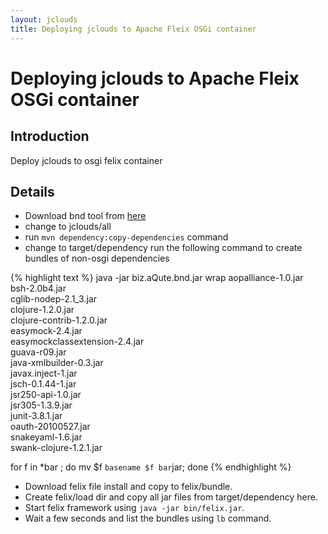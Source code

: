 ```yaml
---
layout: jclouds
title: Deploying jclouds to Apache Fleix OSGi container
---
```

# Deploying jclouds to Apache Fleix OSGi container

## Introduction

Deploy jclouds to osgi felix container


## Details 

* Download bnd tool from [here](http://www.aqute.biz/Bnd/Download)
* change to jclouds/all
*  run `mvn dependency:copy-dependencies` command
* change to target/dependency
 run the following command to create bundles of non-osgi dependencies

{% highlight text %}
java -jar biz.aQute.bnd.jar wrap aopalliance-1.0.jar \
bsh-2.0b4.jar \
cglib-nodep-2.1_3.jar \
clojure-1.2.0.jar \
clojure-contrib-1.2.0.jar \
easymock-2.4.jar \
easymockclassextension-2.4.jar \
guava-r09.jar \
java-xmlbuilder-0.3.jar \
javax.inject-1.jar \
jsch-0.1.44-1.jar \
jsr250-api-1.0.jar \
jsr305-1.3.9.jar \
junit-3.8.1.jar \
oauth-20100527.jar \
snakeyaml-1.6.jar \
swank-clojure-1.2.1.jar

for f in *bar ; do mv $f `basename $f bar`jar; done
{% endhighlight %}

* Download felix file install and copy to felix/bundle.
* Create felix/load dir and copy all jar files from target/dependency here.
* Start felix framework using `java -jar bin/felix.jar`.
* Wait a few seconds and list the bundles using `lb` command.


